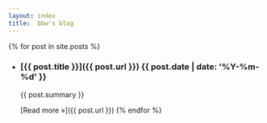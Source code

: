 ```yaml
---
layout: index
title:  bbw's blog
---
```


{% for post in site.posts %}
- ### [{{ post.title }}]({{ post.url }}) <time >{{ post.date | date: '%Y-%m-%d' }}</time>

  {{ post.summary }}

  [Read more &raquo;]({{ post.url }})
{% endfor %}
